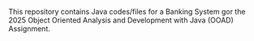 This repository contains Java codes/files for a Banking System gor the 2025 Object Oriented Analysis and Development with Java (OOAD) Assignment.
